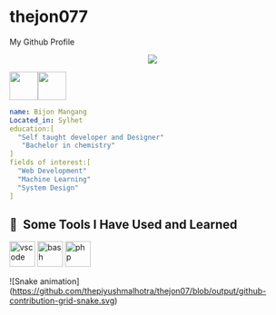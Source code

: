 # thejon077
My Github Profile
<p align="center">
  <img src="https://capsule-render.vercel.app/api?text=Hey Everyone!🕹️&animation=fadeIn&type=waving&color=gradient&height=100"/>
</p>
<div style="display: flex; text-align:center">
  <a href="https://www.instagram.com/the_jon07/">
  <img height="50" src="https://user-images.githubusercontent.com/46517096/166974368-9798f39f-1f46-499c-b14e-81f0a3f83a06.png"/>
</a>
  <a href="https://www.instagram.com/the_jon07/">
  <img height="50" src="https://download.logo.wine/logo/LinkedIn/LinkedIn-Logo.wine.png"/>
</a>
</div>


```yaml
name: Bijon Mangang
Located_in: Sylhet
education:[
  "Self taught developer and Designer"
   "Bachelor in chemistry"
]
fields of interest:[
  "Web Development"
  "Machine Learning"
  "System Design"
]
```
<h2> 🚀 &nbsp;Some Tools I Have Used and Learned</h2>
<p align="left">
<img src="https://cdn.jsdelivr.net/gh/devicons/devicon/icons/vscode/vscode-original.svg" alt="vscode" width="45" height="45"/>
<img src="https://cdn.jsdelivr.net/gh/devicons/devicon/icons/bash/bash-original.svg" alt="bash" width="45" height="45"/>
<img src="https://cdn.jsdelivr.net/gh/devicons/devicon/icons/php/php-original.svg" alt="php" width="45" height="45"/>
</p>

![Snake animation]
(https://github.com/thepiyushmalhotra/thejon07/blob/output/github-contribution-grid-snake.svg)
